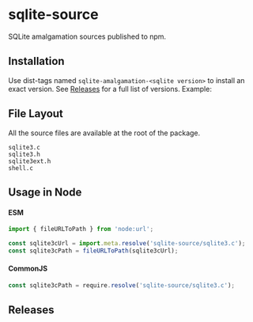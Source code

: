 # sqlite-source

SQLite amalgamation sources published to npm.

## Installation

Use dist-tags named `sqlite-amalgamation-<sqlite version>` to install an exact version.
See [Releases](#releases) for a full list of versions.
Example:

<!-- installation:start -->
<!-- installation:end -->

## File Layout

All the source files are available at the root of the package.

```
sqlite3.c
sqlite3.h
sqlite3ext.h
shell.c
```

## Usage in Node

#### ESM

```js
import { fileURLToPath } from 'node:url';

const sqlite3cUrl = import.meta.resolve('sqlite-source/sqlite3.c');
const sqlite3cPath = fileURLToPath(sqlite3cUrl);
```

#### CommonJS

```js
const sqlite3cPath = require.resolve('sqlite-source/sqlite3.c');
```

## Releases

<!-- releases:start -->
<!-- releases:end -->

